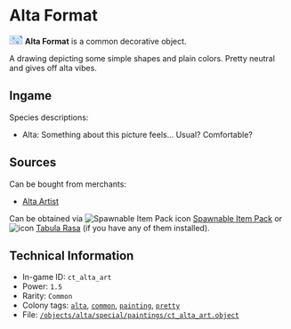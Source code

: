 # Alta Format

<img src="https://raw.githubusercontent.com/Ceterai/Enternia/main/objects/alta/special/paintings/ct_alta_art.png" alt="Alta Format icon" loading="lazy" width="auto" height="16px"/> **Alta Format** is a common decorative object.

A drawing depicting some simple shapes and plain colors. Pretty neutral and gives off alta vibes.

## Ingame

Species descriptions:

- Alta: Something about this picture feels... Usual? Comfortable?

## Sources

Can be bought from merchants:

- [Alta Artist](https://ceterai.github.io/MyEnternia/Wiki/AltaArtist)

Can be obtained via <img src="https://raw.githubusercontent.com/Silverfeelin/Starbound-SpawnableItemPack/master/interface/sip/iconSmall.png" alt="Spawnable Item Pack icon" width="18" height="14"/> [Spawnable Item Pack](https://steamcommunity.com/sharedfiles/filedetails/?id=733665104) or <img src="https://steamuserimages-a.akamaihd.net/ugc/263843960696222713/3EC9A7C005541F7D577EBCB8C5736B4EFC9973D6/" alt="icon" width="8" height="12"/> [Tabula Rasa](https://community.playstarbound.com/resources/the-tabula-rasa.3222/) (if you have any of them installed).

## Technical Information

- In-game ID: `ct_alta_art`
- Power: `1.5`
- Rarity: `Common`
- Colony tags: [`alta`](https://ceterai.github.io/MyEnternia/Wiki/Tags/Alta), [`common`](https://ceterai.github.io/MyEnternia/Wiki/Tags/Common), [`painting`](https://ceterai.github.io/MyEnternia/Wiki/Tags/Painting), [`pretty`](https://ceterai.github.io/MyEnternia/Wiki/Tags/Pretty)
- File: [`/objects/alta/special/paintings/ct_alta_art.object`](https://github.com/Ceterai/Enternia/blob/main/objects/alta/special/paintings/ct_alta_art.object)
